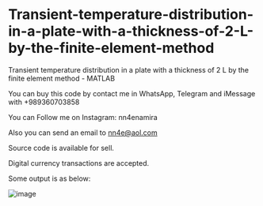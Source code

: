 # Transient-temperature-distribution-in-a-plate-with-a-thickness-of-2-L-by-the-finite-element-method
Transient temperature distribution in a plate with a thickness of 2 L by the finite element method - MATLAB

You can buy this code by contact me in WhatsApp, Telegram and iMessage with +989360703858

You can Follow me on Instagram: nn4enamira

Also you can send an email to nn4e@aol.com

Source code is available for sell.

Digital currency transactions are accepted.

Some output is as below:

![image](https://github.com/user-attachments/assets/58a865d4-2dd1-40b1-9e94-c345323e9c9a)

